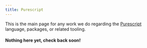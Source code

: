 ```yaml
---
title: Purescript
---
```


This is the main page for any work we do regarding the [Purescript](http://www.purescript.org) language, packages, or related tooling.

#### Nothing here yet, check back soon!
<!--
- [Basic Purescript Integration with Webpack 2 & Angular 2](../../posts/purescript/purescript-wp2-ng2-ts)
-->
